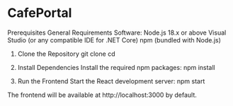 # CafePortal
Prerequisites
General Requirements
Software:
Node.js 18.x or above
Visual Studio (or any compatible IDE for .NET Core)
npm (bundled with Node.js)

1. Clone the Repository
    git clone <repository-url>
    cd <repository-folder>

2. Install Dependencies
    Install the required npm packages:
    npm install

3. Run the Frontend
    Start the React development server:
    npm start

The frontend will be available at http://localhost:3000 by default.
